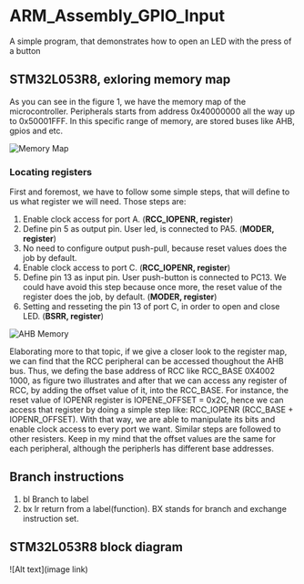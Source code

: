 # ARM_Assembly_GPIO_Input
A simple program, that demonstrates how to open an LED with the press of a button
## STM32L053R8, exloring memory map
As you can see in the figure 1, we have the memory map of the microcontroller. Peripherals starts from address 0x40000000 all the way up to 0x50001FFF.
In this specific range of memory, are stored buses like AHB, gpios and etc. 

![Memory Map](https://github.com/nikosgri/ARM_Assembly_GPIO_Input/blob/master/img/Screenshot%202023-12-25%20at%204.06.16%20PM.png)

### Locating registers
First and foremost, we have to follow some simple steps, that will define to us what register we will need. Those steps are:
1) Enable clock access for port A.   (**RCC_IOPENR, register**)
2) Define pin 5 as output pin. User led, is connected to PA5. (**MODER, register**)
3) No need to configure output push-pull, because reset values does the job by default.
4) Enable clock access to port C.   (**RCC_IOPENR, register**)
5) Define pin 13 as input pin. User push-button is connected to PC13. We could have avoid this step because once more, the reset value of the register does the job, by default. (**MODER, register**)
6) Setting and resseting the pin 13 of port C, in order to open and close LED. (**BSRR, register**)
   
![AHB Memory](https://github.com/nikosgri/ARM_Assembly_GPIO_Input/blob/master/img/Screenshot%202023-12-25%20at%204.33.58%20PM.png)

Elaborating more to that topic, if we give a closer look to the register map, we can find that the RCC peripheral can be accessed thoughout the AHB bus. Thus, we defing the base address of RCC  like RCC_BASE 0X4002 1000, as figure two illustrates and after that we can access any register of RCC, by adding the offset value of it, into the RCC_BASE. For instance, the reset value of IOPENR register is IOPENE_OFFSET = 0x2C, hence we can access that register by doing a simple step like: RCC_IOPENR (RCC_BASE + IOPENR_OFFSET). With that way, we are able to manipulate its bits and enable clock access to every port we want. Similar steps are followed to other resisters. Keep in my mind that the offset values are the same for each peripheral, although the peripherls has different base addresses. 

## Branch instructions
1) bl  Branch to label
2) bx  lr return from a label(function). BX stands for  branch and exchange instruction set.

## STM32L053R8 block diagram
![Alt text](image link)
